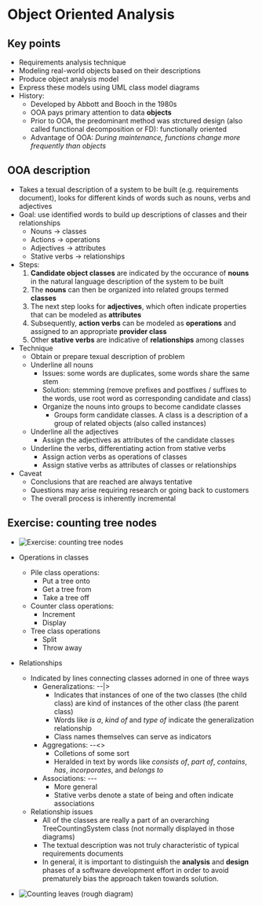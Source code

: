 # Object Oriented Analysis

## Key points
- Requirements analysis technique
- Modeling real-world objects based on their descriptions
- Produce object analysis model
- Express these models using UML class model diagrams
- History:
	- Developed by Abbott and Booch in the 1980s
	- OOA pays primary attention to data **objects**
	- Prior to OOA, the predominant method was strctured design (also called functional decomposition or FD): functionally oriented
	- Advantage of OOA: *During maintenance, functions change more frequently than objects*

## OOA description
- Takes a texual description of a system to be built (e.g. requirements document), looks for different kinds of words such as nouns, verbs and adjectives
- Goal: use identified words to build up descriptions of classes and their relationships
	- Nouns -> classes
	- Actions -> operations
	- Adjectives -> attributes
	- Stative verbs -> relationships
- Steps:
	1. **Candidate object classes** are indicated by the occurance of **nouns** in the natural language description of the system to be built
	2. The **nouns** can then be organized into related groups termed **classes**
	3. The next step looks for **adjectives**, which often indicate properties that can be modeled as **attributes**
	4. Subsequently, **action verbs** can be modeled as **operations** and assigned to an appropriate **provider class**
	5. Other **stative verbs** are indicative of **relationships** among classes
- Technique
	- Obtain or prepare texual description of problem
	- Underline all nouns
		- Issues: some words are duplicates, some words share the same stem
		- Solution: stemming (remove prefixes and postfixes / suffixes to the words, use root word as corresponding candidate and class)
		- Organize the nouns into groups to become candidate classes
			- Groups form candidate classes. A class is a description of a group of related objects (also called instances)
	- Underline all the adjectives
		- Assign the adjectives as attributes of the candidate classes
	- Underline the verbs, differentiating action from stative verbs
		- Assign action verbs as operations of classes
		- Assign stative verbs as attributes of classes or relationships
- Caveat
	- Conclusions that are reached are always tentative
	- Questions may arise requiring research or going back to customers
	- The overall process is inherently incremental



## Exercise: counting tree nodes
- ![Exercise: counting tree nodes](imgs/Exercise_counting_tree_nodes.png)
- Operations in classes
	- Pile class operations:
		- Put a tree onto
		- Get a tree from
		- Take a tree off
	- Counter class operations:
		- Increment
		- Display
	- Tree class operations
		- Split
		- Throw away
- Relationships
	- Indicated by lines connecting classes adorned in one of three ways
		- Generalizations: --|>
			- Indicates that instances of one of the two classes (the child class) are kind of instances of the other class (the parent class)
			- Words like *is a*, *kind of* and *type of* indicate the generalization relationship
			- Class names themselves can serve as indicators
		- Aggregations: --<>
			- Colletions of some sort
			- Heralded in text by words like *consists of*, *part of*, *contains*, *has*, *incorporates*, and *belongs to*
		- Associations: ---
			- More general
			- Stative verbs denote a state of being and often indicate associations
	- Relationship issues
		- All of the classes are really a part of an overarching TreeCountingSystem class (not normally displayed in those diagrams)
		- The textual description was not truly characteristic of typical requirements documents
		- In general, it is important to distinguish the **analysis** and **design** phases of a software development effort in order to avoid prematurely bias the approach taken towards solution.

- ![Counting leaves (rough diagram)](imgs/Counting_leaves_rough_diagram.png)







